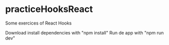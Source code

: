 # practiceHooksReact

Some exercices of React Hooks

Download
install dependencies with "npm install"
Run de app with "npm run dev"
